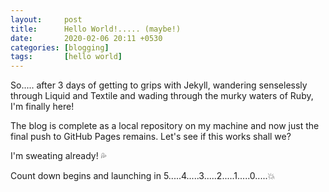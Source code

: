 ```yaml
---
layout: 	post
title: 		Hello World!..... (maybe!)
date:		2020-02-06 20:11 +0530
categories:	[blogging]
tags:		[hello world]
---
```


So..... after 3 days of getting to grips with Jekyll, wandering senselessly through Liquid and Textile and wading through the murky waters of Ruby, I'm finally here!

The blog is complete as a local repository on my machine and now just the final push to GitHub Pages remains. Let's see if this works shall we?

I'm sweating already! :sweat_drops:

Count down begins and launching in 5.....4.....3.....2.....1.....0.....:boom:
